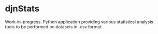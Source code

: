 # djnStats
Work-in-progress. Python application providing various statistical analysis tools to be performed on datasets in .csv format.
